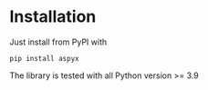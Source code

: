 
# Installation

Just install from PyPI with 

`pip install aspyx`

The library is tested with all Python version >= 3.9